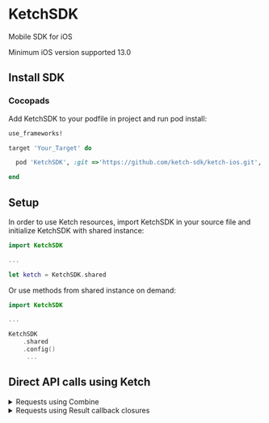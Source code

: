 # KetchSDK
Mobile SDK for iOS

Minimum iOS version supported 13.0

## Install SDK

### Cocopads

Add KetchSDK to your podfile in project and run pod install:
```ruby
use_frameworks!

target 'Your_Target' do

  pod 'KetchSDK', :git =>'https://github.com/ketch-sdk/ketch-ios.git', :branch => 'lib'

end
```


## Setup

In order to use Ketch resources, import KetchSDK in your source file and initialize KetchSDK with shared instance:
```swift
import KetchSDK

...

let ketch = KetchSDK.shared
```

Or use methods from shared instance on demand:
```swift
import KetchSDK

...

KetchSDK
    .shared
    .config()
     ...
```





## Direct API calls using Ketch

<details>
  <summary>Requests using Combine</summary>
  
The next methods send requests to the back-end

### Get Configuration
Retrieves configuration data.
- Parameter `organization` : organization code
- Parameter `property` : property code
- Returns: Publisher of organization configuration request result.

```swift
KetchSDK
    .shared
    .config(
        organization: <#organization_code#>,
        property: <#property_code#>
    )
    .sink { completion in
        switch completion {
        case .failure(let error): // handle error
        case .finished: // handle request finish
        }
    } receiveValue: { config in
        // handle config
    }
    .store(in: &subscriptions)
```

### Get Consent
Retrieves currently set consent status.
- Parameter `organizationCode` : organization code
- Parameter `controllerCode` : controller code
- Parameter `propertyCode` : property code
- Parameter `environmentCode` : environment code
- Parameter `jurisdictionCode` : jurisdiction code
- Parameter `identities` : [String: String] map of identity code and value "idfa" is preferred identity code for iOS clients.
- Parameter `purposes` : [String: PurposeLegalBasis] map of purpose code and PurposeLegalBasis
- Returns: AnyPublisher<ConsentStatus, KetchError> Publisher of get consent request result.

```swift
KetchSDK
    .shared
    .getConsent(
        organizationCode: <#organization_code#>,
        controllerCode: <#controller_code#>,
        propertyCode: <#property_code#>,
        environmentCode: <#environment_code#>,
        jurisdictionCode: <#jurisdiction_code#>,
        identities: [ <#identity_code#> : <#identity_value#>],
        purposes: [
            <#purpose_code1#>: .init(legalBasisCode: "disclosure"),
            <#purpose_code2#>: .init(legalBasisCode: "consent_optin")
        ]
    )
    .sink { completion in
        switch completion {
        case .failure(let error): // handle error
        case .finished: // handle request finish
        }
    } receiveValue: { config in
        // handle config
    }
    .store(in: &subscriptions)
```

### Set Consent
Sends a request for updating consent status.
- Parameter `organizationCode` : organization code
- Parameter `controllerCode` : controller code
- Parameter `propertyCode` : property code
- Parameter `environmentCode` : environment code
- Parameter `identities` : [String: String] map of identity code and value "idfa" is preferred identity code for iOS clients.
- Parameter `collectedAt` : the current timestamp
- Parameter `jurisdictionCode` : jurisdiction code
- Parameter `migrationOption` : migration option enum
- Parameter `purposes` : [String: PurposeLegalBasis] map of purpose code and PurposeLegalBasis
- Parameter `vendors` : list of vendors
- Returns: AnyPublisher<Void, KetchError> Publisher of set consent request result.

```swift
KetchSDK
    .shared
    .setConsent(
        organizationCode: <#organization_code#>,
        controllerCode: <#controller_code#>,
        propertyCode: <#property_code#>,
        environmentCode: <#environment_code#>,
        identities: [ <#identity_code#> : <#identity_value#>],
        collectedAt: <#timestamp#>,
        jurisdictionCode: <#jurisdiction_code#>,
        migrationOption: <#migration_option#>,
        purposes: [
            <#purpose_code1#>: .init(allowed: true, legalBasisCode: "disclosure"),
            <#purpose_code2#>: .init(allowed: true, legalBasisCode: "consent_optin")
        ],
        vendors: [
            <#vendor_code1#>,
            <#vendor_code2#>
        ]
    )
    .sink { completion in
        switch completion {
        case .failure(let error): // handle error
        case .finished: // handle request finish
        }
    } receiveValue: { _ in
        // handle result
    }
    .store(in: &subscriptions)
```

### Invoke Rights
Invokes the specified rights.
- Parameter `organization` : organization code
- Parameter `controller` : controller code
- Parameter `property` : property code
- Parameter `environment` : environment code
- Parameter `jurisdiction` : jurisdiction code
- Parameter `invokedAt` : the current time
- Parameter `identities` : map of identity code and value
- Parameter `right` : right code
- Parameter `user` : current user object
- Returns: AnyPublisher<Void, KetchError> Publisher of Invoke Rights request result.

```swift
KetchSDK
    .shared
    .invokeRights(
        organizationCode: <#organization_code#>,
        controllerCode: <#controller_code#>,
        propertyCode: <#property_code#>,
        environmentCode: <#environment_code#>,
        identities: [ <#identity_code#> : <#identity_value#>],
        collectedAt: <#timestamp#>,
        jurisdictionCode: <#jurisdiction_code#>,
        rightCode: <#right_code#>,
        user: .init(
            email: <#email#>,
            first: <#First_Name#>,
            last: <#Last_Name#>,
            country: <#country#>,
            stateRegion: <#stateRegion#>,
            description: <#description#>,
            phone: <#phone#>,
            postalCode: <#postalCode#>,
            addressLine1: <#addressLine1#>,
            addressLine2: <#addressLine2#>
        )
    )
    .sink { completion in
        switch completion {
        case .failure(let error): // handle error
        case .finished: // handle request finish
        }
    } receiveValue: { _ in
        // handle result
    }
    .store(in: &subscriptions)
```
  
</details>

<details>
  <summary>Requests using Result callback closures</summary>
  
The next methods send requests to the back-end

### Get Configuration
Retrieves configuration data.
- Parameter `organization` : organization code
- Parameter `property` : property code
- Parameter `completion` : Request `Result<Configuration, KetchError>` callback

```swift
KetchSDK
    .shared
    .fetchConfig(
        organization: <#organization_code#>,
        property: <#property_code#>
    ) { result in
        switch result {
        case .failure(let error): // handle error
        case .success(let config): // handle config
        }
    }
```

### Get Consent
Retrieves currently set consent status. For fetchGetConsent needs to initialize ConsentConfig struct.

ConsentConfig:
- Parameter `organizationCode` : organization code
- Parameter `controllerCode` : controller code
- Parameter `propertyCode` : property code
- Parameter `environmentCode` : environment code
- Parameter `jurisdictionCode` : jurisdiction code
- Parameter `identities` : [String: String] map of identity code and value "idfa" is preferred identity code for iOS clients.
- Parameter `purposes` : [String: PurposeLegalBasis] map of purpose code and PurposeLegalBasis

FetchGetConsent:
- Parameter `consentConfig` : ConsentConfig
- Parameter `completion`: Result<ConsentStatus, KetchError> Publisher of get consent request result.

```swift
let config = KetchSDK.ConsentConfig(
    organizationCode: <#organization_code#>,
    controllerCode: <#controller_code#>,
    propertyCode: <#property_code#>,
    environmentCode: <#environment_code#>,
    jurisdictionCode: <#jurisdiction_code#>,
    identities: [ <#identity_code#> : <#identity_value#>],
    purposes: [
        <#purpose_code1#>: .init(legalBasisCode: "disclosure"),
        <#purpose_code2#>: .init(legalBasisCode: "consent_optin")
    ]
)

KetchSDK
    .shared
    .fetchGetConsent(
        consentConfig: config
    ) { result in
        switch result {
        case .failure(let error): break
        case .success(let config): break
        }
    }
```

### Set Consent
Sends a request for updating consent status. For fetchSetConsent needs to initialize ConsentUpdate struct.

ConsentUpdate:
- Parameter `organizationCode` : organization code
- Parameter `controllerCode` : controller code
- Parameter `propertyCode` : property code
- Parameter `environmentCode` : environment code
- Parameter `identities` : [String: String] map of identity code and value "idfa" is preferred identity code for iOS clients.
- Parameter `collectedAt` : the current timestamp
- Parameter `jurisdictionCode` : jurisdiction code
- Parameter `migrationOption` : migration option enum
- Parameter `purposes` : [String: PurposeLegalBasis] map of purpose code and PurposeLegalBasis
- Parameter `vendors` : list of vendors

FetchSetConsent:
- Parameter `consentUpdate` : ConsentUpdate
- Parameter `completion`: Result<Void, KetchError> Publisher of set consent request result.

```swift
let update = KetchSDK.ConsentUpdate(
    organizationCode: <#organization_code#>,
    controllerCode: <#controller_code#>,
    propertyCode: <#property_code#>,
    environmentCode: <#environment_code#>,
    identities: [ <#identity_code#> : <#identity_value#>],
    collectedAt: <#timestamp#>,
    jurisdictionCode: <#jurisdiction_code#>,
    migrationOption: <#migration_option#>,
    purposes: [
        <#purpose_code1#>: .init(allowed: true, legalBasisCode: "disclosure"),
        <#purpose_code2#>: .init(allowed: true, legalBasisCode: "consent_optin")
    ],
    vendors: [
        <#vendor_code1#>,
        <#vendor_code2#>
    ]
)

KetchSDK
    .shared
    .fetchSetConsent(consentUpdate: update) { result in
        switch result {
        case .failure(let error): // handle error
        case .success: // handle success
        }
    }
```

### Invoke Rights
Invokes the specified rights. For fetchInvokeRights needs to initialize InvokeRightConfig struct.

InvokeRightConfig:
- Parameter `organization` : organization code
- Parameter `controller` : controller code
- Parameter `property` : property code
- Parameter `environment` : environment code
- Parameter `jurisdiction` : jurisdiction code
- Parameter `invokedAt` : the current time
- Parameter `identities` : map of identity code and value
- Parameter `right` : right code
- Parameter `user` : current user object

FetchInvokeRights:
- Parameter `config` : InvokeRightConfig
- Parameter `completion`: Result<Void, KetchError> Publisher of Invoke Rights request result.

```swift
let rightsConfig = KetchSDK.InvokeRightConfig(
    organizationCode: <#organization_code#>,
    controllerCode: <#controller_code#>,
    propertyCode: <#property_code#>,
    environmentCode: <#environment_code#>,
    identities: [ <#identity_code#> : <#identity_value#>],
    collectedAt: <#timestamp#>,
    jurisdictionCode: <#jurisdiction_code#>,
    rightCode: <#right_code#>,
    user: .init(
        email: <#email#>,
        first: <#First_Name#>,
        last: <#Last_Name#>,
        country: <#country#>,
        stateRegion: <#stateRegion#>,
        description: <#description#>,
        phone: <#phone#>,
        postalCode: <#postalCode#>,
        addressLine1: <#addressLine1#>,
        addressLine2: <#addressLine2#>
    )
)

KetchSDK
    .shared
    .fetchInvokeRights(
        config: rightsConfig
    ) { result in
        switch result {
        case .failure(let error): // handle error
        case .success: // handle success
        }
    }
```

  
</details>
